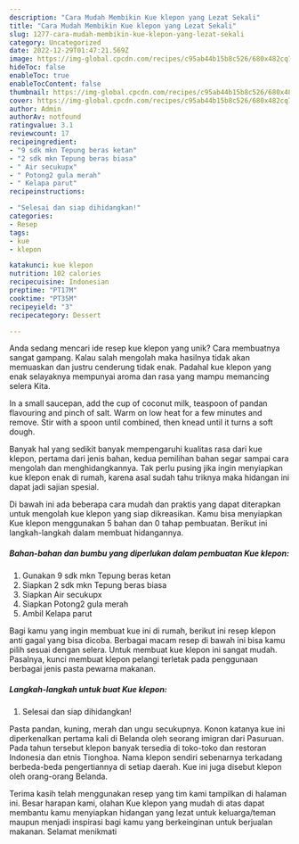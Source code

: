 ```yaml
---
description: "Cara Mudah Membikin Kue klepon yang Lezat Sekali"
title: "Cara Mudah Membikin Kue klepon yang Lezat Sekali"
slug: 1277-cara-mudah-membikin-kue-klepon-yang-lezat-sekali
category: Uncategorized
date: 2022-12-29T01:47:21.569Z
image: https://img-global.cpcdn.com/recipes/c95ab44b15b8c526/680x482cq70/kue-klepon-foto-resep-utama.jpg
hideToc: false
enableToc: true
enableTocContent: false
thumbnail: https://img-global.cpcdn.com/recipes/c95ab44b15b8c526/680x482cq70/kue-klepon-foto-resep-utama.jpg
cover: https://img-global.cpcdn.com/recipes/c95ab44b15b8c526/680x482cq70/kue-klepon-foto-resep-utama.jpg
author: Admin
authorAv: notfound
ratingvalue: 3.1
reviewcount: 17
recipeingredient:
- "9 sdk mkn Tepung beras ketan"
- "2 sdk mkn Tepung beras biasa"
- " Air secukupx"
- " Potong2 gula merah"
- " Kelapa parut"
recipeinstructions:

- "Selesai dan siap dihidangkan!"
categories:
- Resep
tags:
- kue
- klepon

katakunci: kue klepon 
nutrition: 102 calories
recipecuisine: Indonesian
preptime: "PT17M"
cooktime: "PT35M"
recipeyield: "3"
recipecategory: Dessert

---
```





Anda sedang mencari ide resep kue klepon yang unik? Cara membuatnya sangat gampang. Kalau salah mengolah maka hasilnya tidak akan memuaskan dan justru cenderung tidak enak. Padahal kue klepon yang enak selayaknya mempunyai aroma dan rasa yang mampu memancing selera Kita.





In a small saucepan, add the cup of coconut milk, teaspoon of pandan flavouring and pinch of salt. Warm on low heat for a few minutes and remove. Stir with a spoon until combined, then knead until it turns a soft dough.

Banyak hal yang sedikit banyak mempengaruhi kualitas rasa dari kue klepon, pertama dari jenis bahan, kedua pemilihan bahan segar sampai cara mengolah dan menghidangkannya. Tak perlu pusing jika ingin menyiapkan kue klepon enak di rumah, karena asal sudah tahu triknya maka hidangan ini dapat jadi sajian spesial.






Di bawah ini ada beberapa cara mudah dan praktis yang dapat diterapkan untuk mengolah kue klepon yang siap dikreasikan. Kamu bisa menyiapkan Kue klepon menggunakan 5 bahan dan 0 tahap pembuatan. Berikut ini langkah-langkah dalam membuat hidangannya.

<!--inarticleads1-->

##### Bahan-bahan dan bumbu yang diperlukan dalam pembuatan Kue klepon:

1. Gunakan 9 sdk mkn Tepung beras ketan
1. Siapkan 2 sdk mkn Tepung beras biasa
1. Siapkan  Air secukupx
1. Siapkan  Potong2 gula merah
1. Ambil  Kelapa parut


Bagi kamu yang ingin membuat kue ini di rumah, berikut ini resep klepon anti gagal yang bisa dicoba. Berbagai macam resep di bawah ini bisa kamu pilih sesuai dengan selera. Untuk membuat kue klepon ini sangat mudah. Pasalnya, kunci membuat klepon pelangi terletak pada penggunaan berbagai jenis pasta pewarna makanan. 

<!--inarticleads2-->

##### Langkah-langkah untuk buat Kue klepon:


1. Selesai dan siap dihidangkan!

Pasta pandan, kuning, merah dan ungu secukupnya. Konon katanya kue ini diperkenalkan pertama kali di Belanda oleh seorang imigran dari Pasuruan. Pada tahun tersebut klepon banyak tersedia di toko-toko dan restoran Indonesia dan etnis Tionghoa. Nama klepon sendiri sebenarnya terkadang berbeda-beda pengertiannya di setiap daerah. Kue ini juga disebut klepon oleh orang-orang Belanda. 

Terima kasih telah menggunakan resep yang tim kami tampilkan di halaman ini. Besar harapan kami, olahan Kue klepon yang mudah di atas dapat membantu kamu menyiapkan hidangan yang lezat untuk keluarga/teman maupun menjadi inspirasi bagi kamu yang berkeinginan untuk berjualan makanan. Selamat menikmati
